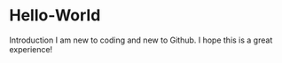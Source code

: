# Hello-World
Introduction
I am new to coding and new to Github. I hope this is a great experience!
